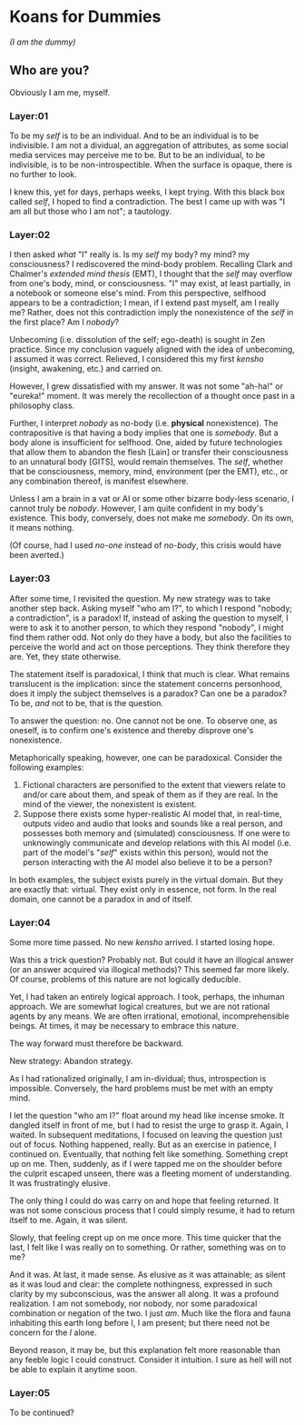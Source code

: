 # Koans for Dummies

_(I am the dummy)_

## Who are you?

Obviously I am me, myself.

### Layer:01

To be my _self_ is to be an individual. And to be an individual is to be indivisible. I am not a dividual, an aggregation of attributes, as some social media services may perceive me to be. But to be an individual, to be indivisible, is to be non-introspectible. When the surface is opaque, there is no further to look.

I knew this, yet for days, perhaps weeks, I kept trying. With this black box called _self_, I hoped to find a contradiction. The best I came up with was "I am all but those who I am not"; a tautology.

### Layer:02

I then asked _what_ "I" really is. Is my _self_ my body? my mind? my consciousness? I rediscovered the mind-body problem. Recalling Clark and Chalmer's _extended mind thesis_ (EMT), I thought that the _self_ may overflow from one's body, mind, or consciousness. "I" may exist, at least partially, in a notebook or someone else's mind. From this perspective, selfhood appears to be a contradiction; I mean, if I extend past myself, am I really me? Rather, does not this contradiction imply the nonexistence of the _self_ in the first place? Am I _nobody_?

Unbecoming (i.e. dissolution of the self; ego-death) is sought in Zen practice. Since my conclusion vaguely aligned with the idea of unbecoming, I assumed it was correct. Relieved, I considered this my first _kensho_ (insight, awakening, etc.) and carried on.

However, I grew dissatisfied with my answer. It was not some "ah-ha!" or "eureka!" moment. It was merely the recollection of a thought once past in a philosophy class.

Further, I interpret _nobody_ as no-body (i.e. **physical** nonexistence). The contrapositive is that having a body implies that one is _somebody_. But a body alone is insufficient for selfhood. One, aided by future technologies that allow them to abandon the flesh \[Lain\] or transfer their consciousness to an unnatural body \[GITS\], would remain themselves. The _self_, whether that be consciousness, memory, mind, environment (per the EMT), etc., or any combination thereof, is manifest elsewhere.

Unless I am a brain in a vat or AI or some other bizarre body-less scenario, I cannot truly be _nobody_. However, I am quite confident in my body's existence. This body, conversely, does not make me _somebody_. On its own, it means nothing.

(Of course, had I used _no-one_ instead of _no-body_, this crisis would have been averted.)

### Layer:03

After some time, I revisited the question. My new strategy was to take another step back. Asking myself "who am I?", to which I respond "nobody; a contradiction", is a paradox! If, instead of asking the question to myself, I were to ask it to another person, to which they respond "nobody", I might find them rather odd. Not only do they have a body, but also the facilities to perceive the world and act on those perceptions. They think therefore they are. Yet, they state otherwise.

The statement itself is paradoxical, I think that much is clear. What remains translucent is the implication: since the statement concerns personhood, does it imply the subject themselves is a paradox? Can one be a paradox? To be, _and_ not to be, that is the question.

To answer the question: no. One cannot not be one. To observe one, as oneself, is to confirm one's existence and thereby disprove one's nonexistence.

Metaphorically speaking, however, one can be paradoxical. Consider the following examples:

1. Fictional characters are personified to the extent that viewers relate to and/or care about them, and speak of them as if they are real. In the mind of the viewer, the nonexistent is existent.
2. Suppose there exists some hyper-realistic AI model that, in real-time, outputs video and audio that looks and sounds like a real person, and possesses both memory and (simulated) consciousness. If one were to unknowingly communicate and develop relations with this AI model (i.e. part of the model's "_self_" exists within this person), would not the person interacting with the AI model also believe it to be a person?

In both examples, the subject exists purely in the virtual domain. But they are exactly that: virtual. They exist only in essence, not form. In the real domain, one cannot be a paradox in and of itself.

### Layer:04

Some more time passed. No new _kensho_ arrived. I started losing hope.

Was this a trick question? Probably not. But could it have an illogical answer (or an answer acquired via illogical methods)? This seemed far more likely. Of course, problems of this nature are not logically deducible.

Yet, I had taken an entirely logical approach. I took, perhaps, the inhuman approach. We are somewhat logical creatures, but we are not rational agents by any means. We are often irrational, emotional, incomprehensible beings. At times, it may be necessary to embrace this nature.

The way forward must therefore be backward.

New strategy: Abandon strategy.

As I had rationalized originally, I am in-dividual; thus, introspection is impossible. Conversely, the hard problems must be met with an empty mind.

I let the question "who am I?" float around my head like incense smoke. It dangled itself in front of me, but I had to resist the urge to grasp it. Again, I waited. In subsequent meditations, I focused on leaving the question just out of focus. Nothing happened, really. But as an exercise in patience, I continued on. Eventually, that nothing felt like something. Something crept up on me. Then, suddenly, as if I were tapped me on the shoulder before the culprit escaped unseen, there was a fleeting moment of understanding. It was frustratingly elusive.

The only thing I could do was carry on and hope that feeling returned. It was not some conscious process that I could simply resume, it had to return itself to me. Again, it was silent.

Slowly, that feeling crept up on me once more. This time quicker that the last, I felt like I was really on to something. Or rather, something was on to me?

And it was. At last, it made sense. As elusive as it was attainable; as silent as it was loud and clear: the complete nothingness, expressed in such clarity by my subconscious, was the answer all along. It was a profound realization. I am not somebody, nor nobody, nor some paradoxical combination or negation of the two. I just _am_. Much like the flora and fauna inhabiting this earth long before I, I am present; but there need not be concern for the _I_ alone.

Beyond reason, it may be, but this explanation felt more reasonable than any feeble logic I could construct. Consider it intuition. I sure as hell will not be able to explain it anytime soon.

### Layer:05

To be continued?
